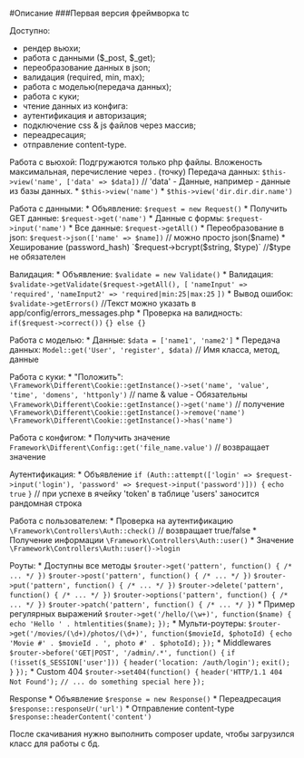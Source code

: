 #Описание
<addr>
###Первая версия фреймворка tc

Доступно:
  * рендер вьюхи;
  * работа с данными ($_post, $_get);
  * переобразование данных в json;
  * валидация (required, min, max);
  * работа с моделью(передача данных);
  * работа с куки;
  * чтение данных из конфига:
  * аутентификация и авторизация;
  * подключение css & js файлов через массив;
  * переадресация;
  * отправление content-type.


  Работа с вьюхой:
    Подгружаются только php файлы.
    Вложеность максимальная, перечисление через . (точку)
    Передача данных:
`$this->view('name', ['data' => $data])` // 'data' - Данные, например - данные из базы данных.
    * `$this->view('name')`
    * `$this->view('dir.dir.dir.name')`


Работа с данными:
    * Объявление:
      `$request = new Request()`
    * Получить GET данные:
	`$request->get('name')`
     * Данные с формы:
	`$request->input('name')`
     * Все данные:
	`$request->getAll()`
     * Переобразование в json:
	`$request->json(['name' => $name])` // можно просто json($name)
     * Хеширование (password_hash)
	`$request->bcrypt($string, $type)` //$type не обязателен

Валидация:
    * Объявление:
	`$validate = new Validate()`
    * Валидация:
	`$validate->getValidate($request->getAll(), [`
	   `'nameInput' => 'required',`
	   `'nameInput2' => 'required|min:25|max:25`
	`])`
    * Вывод ошибок:
	`$validate->getErrors()` //Текст можно указать в app/config/errors_messages.php
    * Проверка на валидность:
	` if($request->correct())`
	`{} else {}`


Работа с моделью:
    * Данные:
	`$data = ['name1', 'name2']`
    * Передача данных:
	`Model::get('User', 'register', $data)` // Имя класса, метод, данные


Работа с куки:
    * "Положить":
	`\Framework\Different\Cookie::getInstance()->set('name', 'value', 'time', 'domens', 'httponly')` // name & value - Обязательны
	`\Framework\Different\Cookie::getInstance()->get('name')` // получение
	`\Framework\Different\Cookie::getInstance()->remove('name')`
	`\Framework\Different\Cookie::getInstance()->has('name')`


Работа с конфигом:
    * Получить значение
	`Framework\Different\Config::get('file_name.value')` // возвращает значение


Аутентификация:
    * Объявление
	`if (Auth::attempt(['login' => $request->input('login'), 'password' => $request->input('password')])) {`
	   `echo true`
	`}` // при успехе в ячейку 'token' в таблице 'users' заносится рандомная строка


Работа с пользователем:
    * Проверка на аутентификацию
       `\Framework\Controllers\Auth::check()` // возвращает true/false
    * Получение информации
	`\Framework\Controllers\Auth::user()`
    * Значение
	`\Framework\Controllers\Auth::user()->login`


Роуты:
    * Доступны все методы
	`$router->get('pattern', function() { /* ... */ })`
	`$router->post('pattern', function() { /* ... */ })`
	`$router->put('pattern', function() { /* ... */ })`
	`$router->delete('pattern', function() { /* ... */ })`
	`$router->options('pattern', function() { /* ... */ })`
	`$router->patch('pattern', function() { /* ... */ })`
    * Пример регулярных выражений
	`$router->get('/hello/(\w+)', function($name) {`
	   `echo 'Hello ' . htmlentities($name);`
	`});`
    * Мульти-роутеры:
	`$router->get('/movies/(\d+)/photos/(\d+)', function($movieId, $photoId) {`
	    `echo 'Movie #' . $movieId . ', photo #' . $photoId);`
	`});`
    * Middlewares
	`$router->before('GET|POST', '/admin/.*', function() {`
	    `if (!isset($_SESSION['user'])) {`
	         `header('location: /auth/login');`
	         `exit();`
	    `}`
	`});`
    * Custom 404
	`$router->set404(function() {`
	    `header('HTTP/1.1 404 Not Found');`
	    `// ... do something special here`
	`});`


Response
    * Объявление
	`$response = new Response()`
    * Переадресация
	`$response::responseUr('url')`
    * Отправление content-type
	`$response::headerContent('content')`

После скачивания нужно выполнить composer update, чтобы загрузился класс для работы с бд.